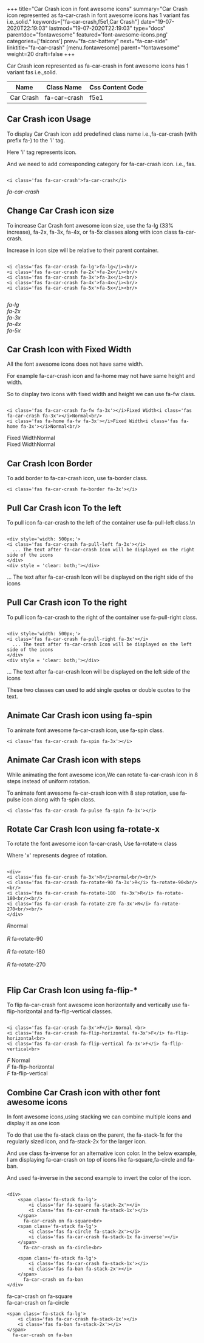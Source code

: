 +++
title="Car Crash icon in font awesome icons"
summary="Car Crash icon represented as fa-car-crash in font awesome icons has 1 variant fas i.e.,solid."
keywords=["fa-car-crash,f5e1,Car Crash"]
date="19-07-2020T22:19:03"
lastmod="19-07-2020T22:19:03"
type="docs"
parentdoc="fontawesome"
featured='font-awesome-icons.png'
categories=['faicons']
prev="fa-car-battery"
next="fa-car-side"
linktitle="fa-car-crash"
[menu.fontawesome]
parent="fontawesome"
weight=20
draft=false
+++


Car Crash icon represented as fa-car-crash in font awesome icons has 1 variant fas i.e.,solid.

<div class='table-responsive'><table class='table'><thead><tr><th>Name</th><th>Class Name</th><th>Css Content Code</th></tr></thead><tbody><tr><td>Car Crash</td><td>fa-car-crash</td><td>f5e1</td></tr></tbody></table></div>



## Car Crash icon Usage

To display Car Crash icon add predefined class name i.e.,fa-car-crash (with prefix fa-) to the 'i' tag.

Here 'i' tag represents icon.

And we need to add corresponding category for fa-car-crash icon. i.e., fas.


```

<i class='fas fa-car-crash'>fa-car-crash</i>
```

<i class='fas fa-car-crash'>fa-car-crash</i>




## Change Car Crash icon size
To increase Car Crash font awesome icon size, use the fa-lg (33% increase), fa-2x, fa-3x, fa-4x, or fa-5x classes along with icon class fa-car-crash.

Increase in icon size will be relative to their parent container. 

```

<i class='fas fa-car-crash fa-lg'>fa-lg</i><br/>
<i class='fas fa-car-crash fa-2x'>fa-2x</i><br/>
<i class='fas fa-car-crash fa-3x'>fa-3x</i><br/>
<i class='fas fa-car-crash fa-4x'>fa-4x</i><br/>
<i class='fas fa-car-crash fa-5x'>fa-5x</i><br/>
            
```

<i class='fas fa-car-crash fa-lg'>fa-lg</i><br/>
<i class='fas fa-car-crash fa-2x'>fa-2x</i><br/>
<i class='fas fa-car-crash fa-3x'>fa-3x</i><br/>
<i class='fas fa-car-crash fa-4x'>fa-4x</i><br/>
<i class='fas fa-car-crash fa-5x'>fa-5x</i><br/>
            



## Car Crash Icon with Fixed Width 

All the font awesome icons does not have same width.

For example fa-car-crash icon and fa-home may not have same height and width.

So to display two icons with fixed width and height we can use fa-fw class.


```

<i class='fas fa-car-crash fa-fw fa-3x'></i>Fixed Width<i class='fas fa-car-crash fa-3x'></i>Normal<br/>
<i class='fas fa-home fa-fw fa-3x'></i>Fixed Width<i class='fas fa-home fa-3x'></i>Normal<br/>
```

<i class='fas fa-car-crash fa-fw fa-3x'></i>Fixed Width<i class='fas fa-car-crash fa-3x'></i>Normal<br/>
<i class='fas fa-home fa-fw fa-3x'></i>Fixed Width<i class='fas fa-home fa-3x'></i>Normal<br/>



## Car Crash Icon Border 

To add border to fa-car-crash icon, use fa-border class.


```
<i class='fas fa-car-crash fa-border fa-3x'></i>

```
<i class='fas fa-car-crash fa-border fa-3x'></i>





## Pull Car Crash icon To the left

To pull icon fa-car-crash to the left of the container use fa-pull-left class.\n

```

<div style='width: 500px;'>
<i class='fas fa-car-crash fa-pull-left fa-3x'></i>
  ... The text after fa-car-crash Icon will be displayed on the right side of the icons
</div>
<div style = 'clear: both;'></div>
```

<div style='width: 500px;'>
<i class='fas fa-car-crash fa-pull-left fa-3x'></i>
  ... The text after fa-car-crash Icon will be displayed on the right side of the icons
</div>
<div style = 'clear: both;'></div>




## Pull Car Crash icon To the right
To pull icon fa-car-crash to the right of the container use fa-pull-right class.

```

<div style='width: 500px;'>
<i class='fas fa-car-crash fa-pull-right fa-3x'></i>
  ... The text after fa-car-crash Icon will be displayed on the left side of the icons
</div>
<div style = 'clear: both;'></div>
```

<div style='width: 500px;'>
<i class='fas fa-car-crash fa-pull-right fa-3x'></i>
  ... The text after fa-car-crash Icon will be displayed on the left side of the icons
</div>
<div style = 'clear: both;'></div>

These two classes can used to add single quotes or double quotes to the text.


## Animate Car Crash icon using fa-spin
To animate font awesome fa-car-crash icon, use fa-spin class.

```
<i class='fas fa-car-crash fa-spin fa-3x'></i>
```
<i class='fas fa-car-crash fa-spin fa-3x'></i>




## Animate Car Crash icon with steps
While animating the font awesome icon,We can rotate fa-car-crash icon in 8 steps instead of uniform rotation.

To animate font awesome fa-car-crash icon with 8 step rotation, use fa-pulse icon along with fa-spin class.


```
<i class='fas fa-car-crash fa-pulse fa-spin fa-3x'></i>

```
<i class='fas fa-car-crash fa-pulse fa-spin fa-3x'></i>





## Rotate Car Crash Icon using fa-rotate-x
To rotate the font awesome icon fa-car-crash, Use fa-rotate-x class

Where 'x' represents degree of rotation.


```

<div>
<i class='fas fa-car-crash fa-3x'>R</i>normal<br/><br/>
<i class='fas fa-car-crash fa-rotate-90 fa-3x'>R</i> fa-rotate-90<br/><br/> 
<i class='fas fa-car-crash fa-rotate-180  fa-3x'>R</i> fa-rotate-180<br/><br/> 
<i class='fas fa-car-crash fa-rotate-270 fa-3x'>R</i> fa-rotate-270<br/><br/>
</div>
```

<div>
<i class='fas fa-car-crash fa-3x'>R</i>normal<br/><br/>
<i class='fas fa-car-crash fa-rotate-90 fa-3x'>R</i> fa-rotate-90<br/><br/> 
<i class='fas fa-car-crash fa-rotate-180  fa-3x'>R</i> fa-rotate-180<br/><br/> 
<i class='fas fa-car-crash fa-rotate-270 fa-3x'>R</i> fa-rotate-270<br/><br/>
</div>




## Flip Car Crash Icon using fa-flip-*
To flip fa-car-crash font awesome icon horizontally and vertically use fa-flip-horizontal and fa-flip-vertical classes. 

```

<i class='fas fa-car-crash fa-3x'>F</i> Normal <br>
<i class='fas fa-car-crash fa-flip-horizontal fa-3x'>F</i> fa-flip-horizontal<br>
<i class='fas fa-car-crash fa-flip-vertical fa-3x'>F</i> fa-flip-vertical<br>
```

<i class='fas fa-car-crash fa-3x'>F</i> Normal <br>
<i class='fas fa-car-crash fa-flip-horizontal fa-3x'>F</i> fa-flip-horizontal<br>
<i class='fas fa-car-crash fa-flip-vertical fa-3x'>F</i> fa-flip-vertical<br>




## Combine Car Crash icon with other font awesome icons
In font awesome icons,using stacking we can combine multiple icons and display it as one icon 

To do that use the fa-stack class on the parent, the fa-stack-1x for the regularly sized icon, and fa-stack-2x for the larger icon.

And use class fa-inverse for an alternative icon color. 
In the below example, I am displaying fa-car-crash on top of icons like fa-square,fa-circle and fa-ban.

And used fa-inverse in the second example to invert the color of the icon.

```

<div>
    <span class='fa-stack fa-lg'>
        <i class='far fa-square fa-stack-2x'></i>
        <i class='fas fa-car-crash fa-stack-1x'></i>
    </span>
      fa-car-crash on fa-square<br>
    <span class='fa-stack fa-lg'>
        <i class='fas fa-circle fa-stack-2x'></i>
        <i class='fas fa-car-crash fa-stack-1x fa-inverse'></i>
    </span>
      fa-car-crash on fa-circle<br>

    <span class='fa-stack fa-lg'>
        <i class='fas fa-car-crash fa-stack-1x'></i>
        <i class='fas fa-ban fa-stack-2x'></i>
    </span>
      fa-car-crash on fa-ban
</div>
```

<div>
    <span class='fa-stack fa-lg'>
        <i class='far fa-square fa-stack-2x'></i>
        <i class='fas fa-car-crash fa-stack-1x'></i>
    </span>
      fa-car-crash on fa-square<br>
    <span class='fa-stack fa-lg'>
        <i class='fas fa-circle fa-stack-2x'></i>
        <i class='fas fa-car-crash fa-stack-1x fa-inverse'></i>
    </span>
      fa-car-crash on fa-circle<br>

    <span class='fa-stack fa-lg'>
        <i class='fas fa-car-crash fa-stack-1x'></i>
        <i class='fas fa-ban fa-stack-2x'></i>
    </span>
      fa-car-crash on fa-ban
</div>






